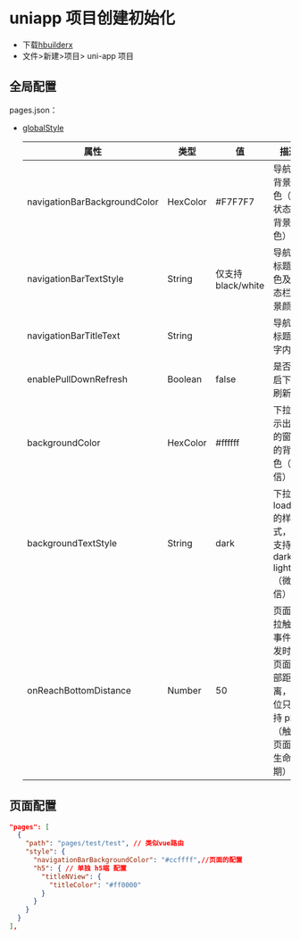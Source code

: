 # uniapp 项目创建初始化

- 下载[hbuilderx](https://www.dcloud.io/hbuilderx.html)
- 文件>新建>项目> uni-app 项目

## 全局配置

pages.json：

- [globalStyle](https://uniapp.dcloud.io/collocation/pages?id=globalstyle)

  | 属性                         | 类型     | 值                 | **描述**                                                                  |
  | ---------------------------- | -------- | ------------------ | ------------------------------------------------------------------------- |
  | navigationBarBackgroundColor | HexColor | #F7F7F7            | 导航栏背景颜色（同状态栏背景色）                                          |
  | navigationBarTextStyle       | String   | 仅支持 black/white | 导航栏标题颜色及状态栏前景颜色                                            |
  | navigationBarTitleText       | String   |                    | 导航栏标题文字内容                                                        |
  | enablePullDownRefresh        | Boolean  | false              | 是否开启下拉刷新                                                          |
  | backgroundColor              | HexColor | #ffffff            | 下拉显示出来的窗口的背景色（微信）                                        |
  | backgroundTextStyle          | String   | dark               | 下拉 loading 的样式，仅支持 dark / light（微信）                          |
  | onReachBottomDistance        | Number   | 50                 | 页面上拉触底事件触发时距页面底部距离，单位只支持 px（触发页面的生命周期） |

## 页面配置

```json
"pages": [
  {
    "path": "pages/test/test", // 类似vue路由
    "style": {
      "navigationBarBackgroundColor": "#ccffff",//页面的配置
      "h5": { // 单独 h5端 配置
        "titleNView": {
          "titleColor": "#ff0000"
        }
      }
    }
  }
],
```
